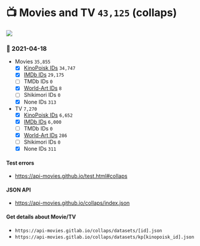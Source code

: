 # :tv: Movies and TV `43,125` (collaps)

<a href="https://API-Movies.github.io"><img src="https://API-Movies.github.io/banner.png?cache"></a>

### :date: 2021-04-18
- Movies `35,855`
  - [x] <a href="https://API-Movies.github.io/collaps/movie_kinopoisk_ids.json">KinoPoisk IDs</a> `34,747`
  - [x] <a href="https://API-Movies.github.io/collaps/movie_imdb_ids.json">IMDb IDs</a> `29,175`
  - [ ] TMDb IDs `0`
  - [x] <a href="https://API-Movies.github.io/collaps/movie_world_art_ids.json">World-Art IDs</a> `8`
  - [ ] Shikimori IDs `0`
  - [x] None IDs `313`
- TV `7,270`
  - [x] <a href="https://API-Movies.github.io/collaps/tv_kinopoisk_ids.json">KinoPoisk IDs</a> `6,652`
  - [x] <a href="https://API-Movies.github.io/collaps/tv_imdb_ids.json">IMDb IDs</a> `6,000`
  - [ ] TMDb IDs `0`
  - [x] <a href="https://API-Movies.github.io/collaps/tv_world_art_ids.json">World-Art IDs</a> `286`
  - [ ] Shikimori IDs `0`
  - [x] None IDs `311`
#### Test errors
- <a href='https://api-movies.github.io/test.html#collaps'>https://api-movies.github.io/test.html#collaps</a>
#### JSON API
- <a href='https://api-movies.github.io/collaps/index.json'>https://api-movies.github.io/collaps/index.json</a>
#### Get details about Movie/TV
- `https://api-movies.gitlab.io/collaps/datasets/[id].json`
- `https://api-movies.gitlab.io/collaps/datasets/kp[kinopoisk_id].json`

